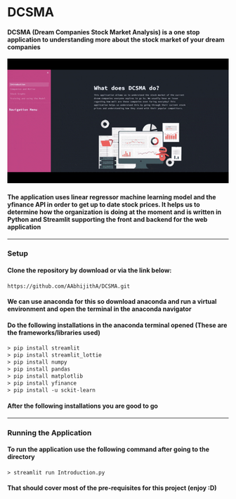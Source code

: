 # DCSMA
#### DCSMA (Dream Companies Stock Market Analysis) is a one stop application to understanding more about the stock market of your dream companies
![](Prototype-gif/App-gif.gif)
#### The application uses linear regressor machine learning model and the yfinance API in order to get up to date stock prices. It helps us to determine how the organization is doing at the moment and is written in Python and Streamlit supporting the front and backend for the web application
- - - -
### Setup
#### Clone the repository by download or via the link below:
```
https://github.com/AAbhijithA/DCSMA.git
```
#### We can use anaconda for this so download anaconda and run a virtual environment and open the terminal in the anaconda navigator
#### Do the following installations in the anaconda terminal opened (These are the frameworks/libraries used)
```
> pip install streamlit
> pip install streamlit_lottie
> pip install numpy
> pip install pandas
> pip install matplotlib
> pip install yfinance
> pip install -u sckit-learn
```
#### After the following installations you are good to go
- - - -
### Running the Application
#### To run the application use the following command after going to the directory
```
> streamlit run Introduction.py
```
#### That should cover most of the pre-requisites for this project (enjoy :D)


